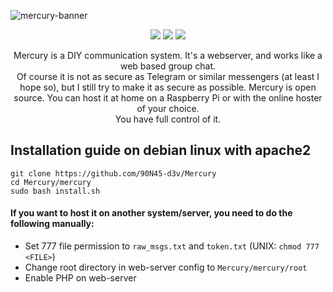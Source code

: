 ![mercury-banner](https://user-images.githubusercontent.com/79598596/210885191-14c6a07e-fbc8-443a-ba22-59c02cff9fe4.svg)
<p align="center">
 <img src="https://img.shields.io/github/license/90N45-d3v/Mercury.svg">
 <img src="https://img.shields.io/badge/Ask%20me-anything-1abc9c.svg">
 <img src="https://img.shields.io/badge/PHP-%3E%3D8.0-blue.svg">
</p>

<p align="center">
Mercury is a DIY communication system. It's a webserver, and works like a web based group chat.<br>Of course it is not as secure as Telegram or similar messengers (at least I hope so), but I still try to make it as secure as possible. Mercury is open source. You can host it at home on a Raspberry Pi or with the online hoster of your choice.<br>You have full control of it.
</p>

## Installation guide on debian linux with apache2
````
git clone https://github.com/90N45-d3v/Mercury
cd Mercury/mercury
sudo bash install.sh
````
#### If you want to host it on another system/server, you need to do the following manually:
- Set 777 file permission to `raw_msgs.txt` and `token.txt` (UNIX: `chmod 777 <FILE>`)
- Change root directory in web-server config to `Mercury/mercury/root`
- Enable PHP on web-server
